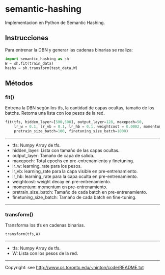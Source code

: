 # semantic-hashing
Implementacion en Python de Semantic Hashing.

## Instrucciones
Para entrenar la DBN y generar las cadenas binarias se realiza:
```python
import semantic_hashing as sh
W = sh.fit(train_data)
hashs = sh.transform(test_data,W)
```

## Métodos
### fit()
Entrena la DBN según los tfs, la cantidad de capas ocultas, tamaño de los batchs. Retorna una lista con los pesos de la red.
```python
fit(tfs, hidden_layer=[500,500], output_layer=128, maxepoch=50,
    lr_w = 0.1, lr_vb = 0.1, lr_hb = 0.1, weightcost = 0.0002, momentum = 0.9,
    pretrain_size_batch=100, finetuning_size_batch=1000)
```
***
* tfs: Numpy Array de tfs.
* hidden_layer: Lista con tamaño de las capas ocultas.
* output_layer: Tamaño de capa de salida.
* maxepoch: Total epochs en pre-entrenamiento y finetuning.
* lr_w: learning_rate para los pesos.
* lr_vb: learning_rate para la capa visible en pre-entrenamiento.
* lr_hb: learning_rate para la capa oculta en pre-entrenamiento.
* weightcost: weight decay en pre-entrenamiento.
* momentum: momentum en pre-entrenamiento.
* pretrain_size_batch: Tamaño de cada batch en pre-entrenamiento.
* finetuning_size_batch: Tamaño de cada batch en fine-tuning.
***

### transform()
Transforma los tfs en cadenas binarias.
```python
transform(tfs,W)
```
***
* tfs: Numpy Array de tfs.
* W: Lista con los pesos de la red.
***

Copyright: see http://www.cs.toronto.edu/~hinton/code/README.txt
